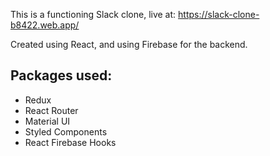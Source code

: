 This is a functioning Slack clone, live at: https://slack-clone-b8422.web.app/

Created using React, and using Firebase for the backend.

## Packages used:
- Redux
- React Router
- Material UI
- Styled Components
- React Firebase Hooks

